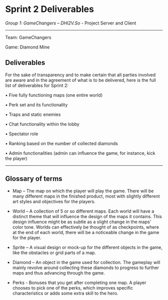 # Sprint 2 Deliverables

_Group 1: GameChangers – DHI2V.So_ - Project Server and Client

---

Team: GameChangers

Game: Diamond Mine

## Deliverables

For the sake of transparency and to make certain that all parties involved are aware and in the agreement of
what is to be delivered, here is the full list of deliverables for Sprint 2:

• Five fully functioning maps (one entire world)

• Perk set and its functionality

• Traps and static enemies

• Chat functionality within the lobby

• Spectator role

• Ranking based on the number of collected diamonds

• Admin functionalities (admin can influence the game, for instance, kick the player)

---

## Glossary of terms

* Map – The map on which the player will play the game. There will be many different maps in the finished product, most with slightly different art styles and objectives for the players.

* World – A collection of 5 or so different maps. Each world will have a distinct theme that will influence the design of the maps it contains. This design influence might be as subtle as a slight change in the maps' color tone. Worlds can effectively be thought of as checkpoints, where at the end of each world, there will be a noticeable change in the game for the player.

* Sprite – A visual design or mock-up for the different objects in the game, like the obstacles or grid parts of a map.

* Diamond – An object in the game used for collection. The gameplay will mainly revolve around collecting these diamonds to progress to further maps and thus advancing through the game.

* Perks - Bonuses that you get after completing one map. A player chooses to pick one of the perks, which improves specific characteristics or adds some extra skill to the hero.
